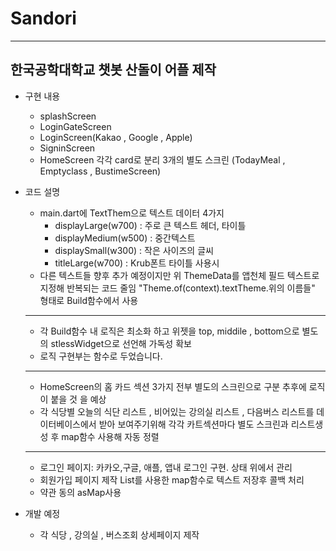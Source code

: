 # Sandori
---
## 한국공학대학교 챗봇 산돌이 어플 제작 
- 구현 내용 
  - splashScreen
  - LoginGateScreen
  - LoginScreen(Kakao , Google , Apple)
  - SigninScreen
  - HomeScreen 각각 card로 분리 3개의 별도 스크린 (TodayMeal , Emptyclass , BustimeScreen)
    


 
- 코드 설명
  - main.dart에 TextThem으로 텍스트 데이터 4가지
    -  displayLarge(w700) : 주로 큰 텍스트 헤더, 타이틀
    -  displayMedium(w500) :  중간텍스트
    -  displaySmall(w300) :  작은 사이즈의 글씨
    -  titleLarge(w700) : Krub폰트 타이틀 사용시
  -  다른 텍스트들 향후 추가 예정이지만 위 ThemeData를 앱천체 필드 텍스트로 지정해 반복되는 코드 줄임 "Theme.of(context).textTheme.위의 이름들" 형태로 Build함수에서 사용
  ---
  - 각 Build함수 내 로직은 최소화 하고 위젯을 top, middile , bottom으로 별도의 stlessWidget으로 선언해 가독성 확보
  - 로직 구현부는 함수로 두었습니다.
  ---
  - HomeScreen의 홈 카드 섹션 3가지 전부 별도의 스크린으로 구분 추후에 로직이 붙을 것 을 예상
  - 각 식당별 오늘의 식단 리스트 , 비어있는 강의실 리스트 , 다음버스 리스트를 데이터베이스에서 받아 보여주기위해 각각 카트섹션마다 별도 스크린과 리스트생성 후 map함수 사용해 자동 정렬
  ---
  - 로그인 페이지: 카카오,구글, 애플, 앱내 로그인 구현. 상태 위에서 관리
  - 회원가입 페이지 제작 List를 사용한 map함수로 텍스트 저장후 콜백 처리
  - 약관 동의 asMap사용
 


- 개발 예정
  - 각 식당 , 강의실 , 버스조회 상세페이지 제작
